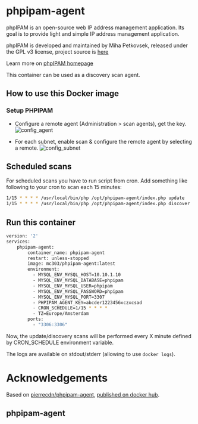 # phpipam-agent

phpIPAM is an open-source web IP address management application. Its goal is to provide light and simple IP address management application.

phpIPAM is developed and maintained by Miha Petkovsek, released under the GPL v3 license, project source is [here](https://github.com/phpipam/phpipam-agent)

Learn more on [phpIPAM homepage](http://phpipam.net)

This container can be used as a discovery scan agent.

## How to use this Docker image

### Setup PHPIPAM

* Configure a remote agent (Administration > scan agents), get the key.
![config_agent](https://user-images.githubusercontent.com/4225738/45190599-0b799000-b23f-11e8-9e41-fb993606264d.png)

* For each subnet, enable scan & configure the remote agent by selecting a remote.
![config_subnet](https://user-images.githubusercontent.com/4225738/45190619-2ba94f00-b23f-11e8-9e45-b5e721c63d70.png)

## Scheduled scans

For scheduled scans you have to run script from cron. Add something like following to your cron to scan each 15 minutes:
```bash
1/15 * * * * /usr/local/bin/php /opt/phpipam-agent/index.php update
1/15 * * * * /usr/local/bin/php /opt/phpipam-agent/index.php discover
```

## Run this container

```bash
version: '2'
services:
    phpipam-agent:
        container_name: phpipam-agent
        restart: unless-stopped
        image: mc303/phpipam-agent:latest
        environment:
          - MYSQL_ENV_MYSQL_HOST=10.10.1.10
          - MYSQL_ENV_MYSQL_DATABASE=phpipam
          - MYSQL_ENV_MYSQL_USER=phpipam
          - MYSQL_ENV_MYSQL_PASSWORD=phpipam
          - MYSQL_ENV_MYSQL_PORT=3307
          - PHPIPAM_AGENT_KEY=abcder1223456xczxcsad
          - CRON_SCHEDULE=1/15 * * * *
          - TZ=Europe/Amsterdam    
        ports:
          - "3306:3306"
```

Now, the update/discovery scans will be performed every X minute defined by CRON_SCHEDULE environment variable.

The logs are available on stdout/stderr (allowing to use `docker logs`).

# Acknowledgements

Based on [pierrecdn/phpipam-agent](https://github.com/pierrecdn/phpipam-agent), [published on docker hub](https://hub.docker.com/r/pierrecdn/phpipam-agent).


## phpipam-agent
